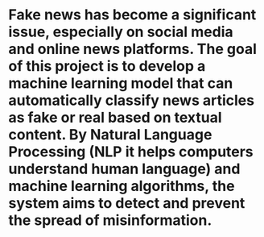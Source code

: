 # Fake news has become a significant issue, especially on social media and online news platforms. The goal of this project is to develop a machine learning model that can automatically classify news articles as fake or real based on textual content. By Natural Language Processing (NLP it helps computers understand human language) and machine learning algorithms, the system aims to detect and prevent the spread of misinformation.

